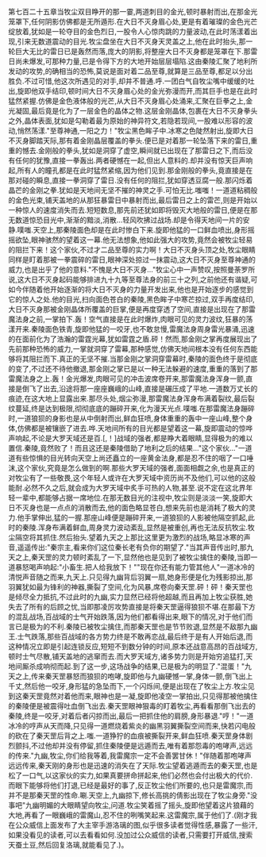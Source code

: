 第七百二十五章当牧尘双目睁开的那一霎,两道刺目的金光,顿时暴射而出,在那金光笼罩下,任何阴影仿佛都是无所遁形.在大日不灭身眉心处,更是有着璀璨的金色光芒绽放着,犹如是一轮夺目的金色烈日,一股令人心惊肉跳的力量波动,在此时荡漾着出现,引来无数道震动的目光.牧尘盘坐在大日不灭身天灵盖之上,他在此时抬头,那一轮巨大无比的雷日已是轰然而落,庞大的阴影,将整座大日不灭身都是笼罩在下.那雷日尚未爆发,可那种力量,已是令得下方的大地开始层层塌陷.这由秦陵汇聚了地利所发动的攻势,的确相当的恐怖,莫说是面对着二品至尊,就算是三品至尊,都足以分出胜负.不过可惜,他这次所遇见的对手,却并不普通.呼.一团白气自牧尘嘴中缓缓的吐出,旋即他双手结印,顿时间大日不灭身眉心处的金光弥漫而开,而其巨手也是在此时猛然紧握.仿佛是金色液体般的光芒,从大日不灭身眉心处涌来,汇聚在巨拳之上,金光凝固,最后竟是化为了一层金色的晶体之物.这层金刚晶体,包裹在大日不灭身拳头之外,晶体表面,犹如是勾勒着最为原始的神异符文,若隐若现间,一股难以形容的波动,悄然荡漾."至尊神通,一阳之力！"牧尘黑色眸子中.冰寒之色陡然射出,旋即大日不灭身脚踏天际,那有着金刚晶层覆盖的拳头.便已是对着那一轮坠落下来的雷日,重重的憾去.金刚般的拳头,犹如是洞穿了虚空,瞬间就已出现在了那雷日之下,而后没有任何的犹豫,直接一拳轰出.两者硬憾在一起,但出人意料的.却并没有惊天巨声响起,所有人的瞳孔都是在此时猛然紧缩,因为他们见到.那金刚般的拳头,竟直接是在那对碰的瞬息,直接一拳洞穿了雷日.没有任何的阻拦,犹如穿透豆腐一般.那闪烁着晶芒的金刚之拳.犹如是天地间无坚不摧的神灵之手.可怕无比.嗤嗤！一道道粘稠般的金色光束,铺天盖地的从那狂暴雷日中暴射而出,最后雷日之上的雷芒,则是开始以一种惊人的速度消失而去.短短数息,那先前还犹如即将毁灭大地般的雷日,便是在那无数道惊恐目光中,渐渐的黯淡,消散…轻风吹拂过战场.却是令得天地间一片的安静.噗嗤.天空上,那秦陵面色却是在此时惨白下来.旋即他猛的一口鲜血喷出,身形摇摇欲坠,眼神骇然的望着这一幕.他无法想象,他如此强大的攻势,竟然会被牧尘轻易的阻拦下来！这个家伙,不过才二品至尊的实力啊！大日不灭身头顶之处,牧尘眼睛同样是盯着那被一拳震碎的雷日,眼神深处掠过一抹震动,这大日不灭身至尊神通的威力,也是出乎了他的意料."不愧是大日不灭身…"牧尘心中一声赞叹,按照曼荼罗所说,这大日不灭身起码能够排进九十九等至尊法身的前三十之列,之前他还有谐疑,可如今伴随着他开始逐渐的将大日不灭身的力量开发出来,他也是开始逐步的感觉到它的惊人之处.他的目光,扫向面色苍白的秦陵,黑色眸子中寒芒掠过,双手再度结印,大日不灭身那被金刚晶体所覆盖的巨掌,便是再度穿透了空间,直接是出现在了那雷魔法身之前,一掌拍下.轰！空气直接是在此时爆炸,肉眼可见的灵力波纹,狂暴的荡漾开来.秦陵面色铁青,旋即他猛的一咬牙,也不敢怠慢,雷魔法身周身雷光暴涌,迅速的在面前化为了浩瀚的雷霆光幕,犹如雷霆之盾.砰！然而,那金刚之掌再度展现出了先前那种恐怖的威力,一掌就洞穿了雷幕,那种感觉,仿佛天地间根本没有任何东西能够将其阻拦而下.真正的无坚不摧.当那金刚之掌洞穿雷幕时,秦陵的面色终于是彻底的变了,不过还不待他撤退,那金刚之掌已是以一种无法躲避的速度,重重的落到了那雷魔法身之上.轰！金光爆发,肉眼可见的冲击波席卷开来,那雷魔法身浑身一颤,直接是倒飞了出去,沿途将那一座座巍峨的山峰,直接是碾压成了平地.一道数万丈长的痕迹,在这大地上显露出来.那尽头处,烟尘弥漫,那雷魔法身浑身布满着裂纹,最后裂纹蔓延,终是达到极限,彻彻底底的蹦碎开来,化为漫天光点.噗嗤.在那雷魔法身蹦碎时,一道狼狈的身影也是从中倒射而出,鲜血狂喷,身体重重的轰中一座山峰,整个身体,仿佛都是被镶嵌了进去.哗.天地间所有的目光都是望着这一幕,旋即震动的惊哗声响起,不论是大罗天域还是百.[,！]战域的强者,都是睁大着眼睛,显得极为的难以置信.秦陵,竟然败了！而且这还是秦陵借助了地利之后的结果…"这个家伙…"一道道有些惊惧的目光转向天空上尚还矗立的一座黄金法身,都是忍不住的咽了一口唾沫,这个家伙,究竟是怎么做到的啊.那些大罗天域的强者,面面相觑之余,也是真正的对牧尘有了一些敬畏,这个年轻人或许在大罗天域中资历尚不及他们,可以他的这般能耐.必然不久之后,就会成为大罗天域中炙手可热的人物,甚至.说不定在这北界年轻一辈中,都能够占据一席地位.在那无数目光的注视中,牧尘则是淡淡一笑,旋即大日不灭身也是一点点的消散而去,他的面色略显苍白,想来先前也是消耗了极大的灵力.他手掌伸出,猛的一握.那座山峰便是蹦碎开来,一道狼狈的人影被他隔空抓起,此时的秦陵.浑身布满着鲜血,周身灵力波动紊乱,显然是被重创,再也无法反抗牧尘.牧尘隔空将其抓住.然后抬头.望着九天之上那比这里更为激烈的战场,略显冰寒的声音,遥遥传出:"秦宗主,看来你们这位秦长老有负你的期望了."当其声音传出时,那九天之上,秦天罡的灵力顿时紊乱了一下,显然他也是见到了被牧尘擒住的秦陵,当即一道暴怒喝声响起:"小畜生.把人给我放下！""现在你还有能力管其他人"一道冰冷的清悦声音随之而来,九天上.只见得九幽背后羽翼一扇,她身形便是化为残影掠出,那羽翼犹如最为锋利的神器,撕裂了空间,化为风暴,席卷向秦天罡.砰！砰！秦天罡也是倾尽全力抵抗,不过此时的九幽,实力显然已经将他超越,而且再加上牧尘获胜,她失去了所有的后顾之忧,当即那凌厉攻势直接是将秦天罡逼得狼狈不堪.在那最下方的混乱战场,百战域的士气开始跌落,因为他们都看得出来,眼下的情况,对于他们而言已是极为的不利.秦陵已被牧尘擒住,而那秦天罡也是节节败退,显然是不敌那九幽王.士气跌落,那些百战域的各方势力终是不敢再恋战,最后终于是有人开始后退,而这种情况立即是引起连锁反应,短短不到数分钟的时间,原本还战意高昂的百战域方,顿时士气尽散,铺天盖地的逃窜而去.而大罗天域方,诸多势力则是开始穷追猛打,天地间厮杀成响彻而起.到了这一步,这场战争的结果,已是极为的明显了."混蛋！"九天之上,传来秦天罡暴怒而狼狈的咆哮,旋即他与九幽硬憾一掌,身体一颤,倒飞出上千丈,然后他一咬牙,身形猛的急坠而下,一个闪烁间,便是出现在了牧尘上方.牧尘见到这秦天罡竟然对着他而来,眼神也是一凝,旋即他凌空一掌拍出,只见得那被他擒住的秦陵便是被震得吐血倒飞出去.秦天罡眼神狠毒的盯着牧尘,再看看那倒飞出去的秦陵,终是一咬牙,对着后者闪掠而出,最后一把抓住他的肩膀,身形暴退."哼！"一道冰冷的哼声从天而降,只见得一道燃烧着紫炎的幽黑羽翼撕裂空间而来,快若闪电般的砍在了秦天罡后背之上.嗤.一道狰狞的血痕被撕裂开来,鲜血狂喷.秦天罡身体剧烈颤抖,不过他却并没有停留,抓住秦陵便是远遁而去,唯有着那怨毒的咆哮声,远远的传来."九幽,牧尘,你们给我等着,我雷魔宗一定不会善罢甘休！"伴随着那咆哮声远远传来,秦天刚的身形也是迅速的消失在了天际.牧尘望着逃遁而去的秦天罡,也是松了一口气,以这家伙的实力,如果真要拼命拼起来,他们必然也会付出极大的代价.而眼下能够将他们打退,已经是最好的事了,反正牧尘他们所要的,也只是雷魔宗,而并不是那秦天罡的性命.唰.天空上,九幽掠下,修长高挑的倩影出现在了牧尘身旁."没事吧"九幽明媚的大眼睛望向牧尘,问道.牧尘笑着摇了摇头,旋即他望着这片狼藉的大地,再看了一眼巍峨的雷魔山,忍不住的咧嘴笑起来.这雷魔宗,属于他们了.(刚才我在公众威信上面发布了大主宰手游洛璃的图,似乎很多读者觉得性感,暴露了一些汗,如果没看见的读者,可以去看看如何.没加过公众威信的读者,只需要打开威信,搜索天蚕土豆,然后回复洛璃,就能看见了.)。
